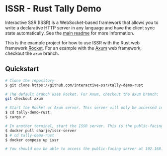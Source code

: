 # ISSR - Rust Tally Demo 

Interactive SSR (ISSR) is a WebSocket-based framework that allows you to write a declarative HTTP server in any language and have the client sync state automatically. See the [main readme](https://github.com/interactive-ssr/issr-server/blob/master/main.org) for more information.

This is the example project for how to use ISSR with the Rust web framework [Rocket](https://rocket.rs/). For an example with the [Axum](https://github.com/tokio-rs/axum) web framework, checkout the `axum` branch.

## Quickstart

```sh
# Clone the repository
$ git clone https://github.com/interactive-ssr/tally-demo-rust

# The default branch uses Rocket. For Axum, checkout the axum branch:
git checkout axum

# Start the Rocket or Axum server. This server will only be accessed internally by the ISSR server.
$ cd tally-demo-rust
$ cargo r

# In another terminal, start the ISSR server. This is the public-facing server that uses WebSockets to synchronize state.
$ docker pull charje/issr-server
$ # cd tally-demo-rust
$ docker compose up issr

# You should now be able to access the public-facing server at 192.168.1.1:3000/tally 
```
